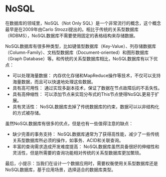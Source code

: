 # NoSQL

在数据库的领域里，NoSQL（Not Only SQL）是一个非常流行的概念，这个概念最早是在2009年由Carlo Strozzi提出的。相比于传统的关系型数据库（RDBMS），NoSQL数据库不需要使用固定的表格结构来存储数据。

NoSQL数据库有很多种类型，比如键值型数据库（Key-Value）、列存储数据库（Column-Family）、文档型数据库（Document-oriented）和图形数据库（Graph Database）等。和传统的关系型数据库相比，NoSQL数据库有以下优点：

- 可以处理海量数据： 内存优化存储和MapReduce操作等技术，不仅可以支持海量数据，而且可以快速地处理这些数据。
- 具有高可用性： 通过实现多副本技术，保证了数据在节点故障后的不丢失性。
- 具有高伸缩性： 可以添加节点来实现分布式的This节点使得NoSQL更易于扩展。
- 具有灵活性： NoSQL数据库去掉了传统数据库的约束，数据可以以非结构化的方式被存储。

虽然NoSQL数据库有很多的优点，但是也有一些值得注意的缺点：

- 缺少完善的事务支持： NoSQL数据库通常为了获得高性能，减少了一些传统关系型数据库所必须的操作，如事务、ACID和关联查询。
- 丰富的查询需求造成开发难度提高： NoSQL数据库虽然具备很好的伸缩性和灵活性，但是所需要的查询功能相对传统的关系型数据库更加繁琐。

最后，小提示：当我们在设计一个数据应用时，需要权衡使用关系型数据库还是NoSQL数据库，基于应用场景，选择适合的数据库类型。